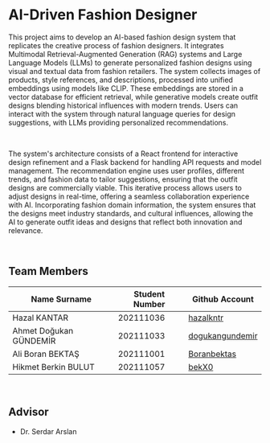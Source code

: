 # AI-Driven Fashion Designer
This project aims to develop an AI-based fashion design system that replicates the creative process of fashion designers. It integrates Multimodal
Retrieval-Augmented Generation (RAG) systems and Large Language Models (LLMs) to generate personalized fashion designs using visual and
textual data from fashion retailers. The system collects images of products, style references, and descriptions, processed into unified embeddings
using models like CLIP. These embeddings are stored in a vector database for efficient retrieval, while generative models create outfit designs
blending historical influences with modern trends. Users can interact with the system through natural language queries for design suggestions,
with LLMs providing personalized recommendations.

<br>

The system's architecture consists of a React frontend for interactive design refinement and a Flask backend for handling API requests and model
management. The recommendation engine uses user profiles, different trends, and fashion data to tailor suggestions, ensuring that the outfit
designs are commercially viable. This iterative process allows users to adjust designs in real-time, offering a seamless collaboration experience
with AI. Incorporating fashion domain information, the system ensures that the designs meet industry standards, and cultural influences, allowing
the AI to generate outfit ideas and designs that reflect both innovation and relevance.

<br>

## Team Members
| Name Surname           | Student Number | Github Account                                 |
|------------------------|----------------|------------------------------------------------|
| Hazal KANTAR           | 202111036      | [hazalkntr](https://github.com/hazalkntr)      |
| Ahmet Doğukan GÜNDEMİR | 202111033      | [dogukangundemir](https://github.com/dogukangundemir)              |
| Ali Boran BEKTAŞ       | 202111001      | [Boranbektas](https://github.com/Boranbektas)  |
| Hikmet Berkin BULUT    | 202111057      | [bekX0](https://github.com/bekX0)              |

<br>

## Advisor
- Dr. Serdar Arslan
